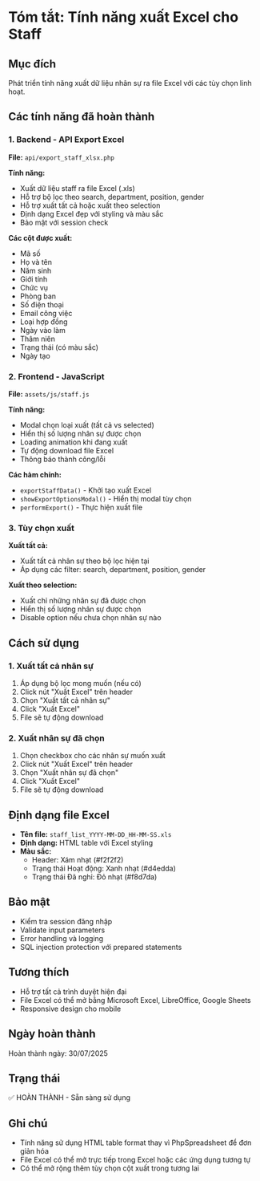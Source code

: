 # Tóm tắt: Tính năng xuất Excel cho Staff

## Mục đích
Phát triển tính năng xuất dữ liệu nhân sự ra file Excel với các tùy chọn linh hoạt.

## Các tính năng đã hoàn thành

### 1. Backend - API Export Excel
**File:** `api/export_staff_xlsx.php`

**Tính năng:**
- Xuất dữ liệu staff ra file Excel (.xls)
- Hỗ trợ bộ lọc theo search, department, position, gender
- Hỗ trợ xuất tất cả hoặc xuất theo selection
- Định dạng Excel đẹp với styling và màu sắc
- Bảo mật với session check

**Các cột được xuất:**
- Mã số
- Họ và tên
- Năm sinh
- Giới tính
- Chức vụ
- Phòng ban
- Số điện thoại
- Email công việc
- Loại hợp đồng
- Ngày vào làm
- Thâm niên
- Trạng thái (có màu sắc)
- Ngày tạo

### 2. Frontend - JavaScript
**File:** `assets/js/staff.js`

**Tính năng:**
- Modal chọn loại xuất (tất cả vs selected)
- Hiển thị số lượng nhân sự được chọn
- Loading animation khi đang xuất
- Tự động download file Excel
- Thông báo thành công/lỗi

**Các hàm chính:**
- `exportStaffData()` - Khởi tạo xuất Excel
- `showExportOptionsModal()` - Hiển thị modal tùy chọn
- `performExport()` - Thực hiện xuất file

### 3. Tùy chọn xuất
**Xuất tất cả:**
- Xuất tất cả nhân sự theo bộ lọc hiện tại
- Áp dụng các filter: search, department, position, gender

**Xuất theo selection:**
- Xuất chỉ những nhân sự đã được chọn
- Hiển thị số lượng nhân sự được chọn
- Disable option nếu chưa chọn nhân sự nào

## Cách sử dụng

### 1. Xuất tất cả nhân sự
1. Áp dụng bộ lọc mong muốn (nếu có)
2. Click nút "Xuất Excel" trên header
3. Chọn "Xuất tất cả nhân sự"
4. Click "Xuất Excel"
5. File sẽ tự động download

### 2. Xuất nhân sự đã chọn
1. Chọn checkbox cho các nhân sự muốn xuất
2. Click nút "Xuất Excel" trên header
3. Chọn "Xuất nhân sự đã chọn"
4. Click "Xuất Excel"
5. File sẽ tự động download

## Định dạng file Excel
- **Tên file:** `staff_list_YYYY-MM-DD_HH-MM-SS.xls`
- **Định dạng:** HTML table với Excel styling
- **Màu sắc:** 
  - Header: Xám nhạt (#f2f2f2)
  - Trạng thái Hoạt động: Xanh nhạt (#d4edda)
  - Trạng thái Đã nghỉ: Đỏ nhạt (#f8d7da)

## Bảo mật
- Kiểm tra session đăng nhập
- Validate input parameters
- Error handling và logging
- SQL injection protection với prepared statements

## Tương thích
- Hỗ trợ tất cả trình duyệt hiện đại
- File Excel có thể mở bằng Microsoft Excel, LibreOffice, Google Sheets
- Responsive design cho mobile

## Ngày hoàn thành
Hoàn thành ngày: 30/07/2025

## Trạng thái
✅ HOÀN THÀNH - Sẵn sàng sử dụng

## Ghi chú
- Tính năng sử dụng HTML table format thay vì PhpSpreadsheet để đơn giản hóa
- File Excel có thể mở trực tiếp trong Excel hoặc các ứng dụng tương tự
- Có thể mở rộng thêm tùy chọn cột xuất trong tương lai 